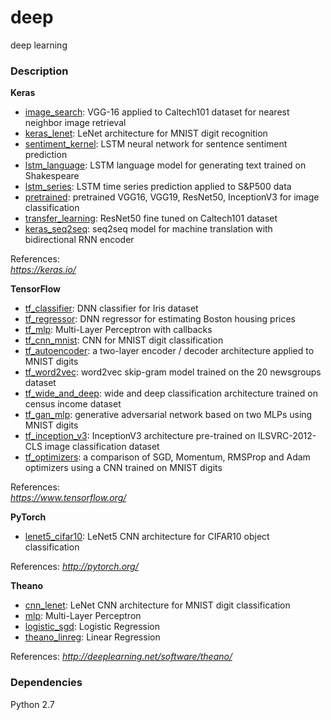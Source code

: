 # deep
deep learning

### Description

**Keras**

- [image_search](./keras/image_search.py): VGG-16 applied to Caltech101 dataset for nearest neighbor image retrieval
- [keras_lenet](./keras/keras_lenet.py): LeNet architecture for MNIST digit recognition
- [sentiment_kernel](./keras/sentiment_kernel.py): LSTM neural network for sentence sentiment prediction
- [lstm_language](./keras/keras_lstm_language.py): LSTM language model for generating text trained on Shakespeare
- [lstm_series](./keras/keras_lstm_series.py): LSTM time series prediction applied to S&P500 data
- [pretrained](./keras/keras_pretrained.py): pretrained VGG16, VGG19, ResNet50, InceptionV3 for image classification
- [transfer_learning](./keras/transfer_learning.py): ResNet50 fine tuned on Caltech101 dataset  
- [keras_seq2seq](./keras/keras_seq2seq.py): seq2seq model for machine translation with bidirectional RNN encoder  

References:  
*https://keras.io/*  

**TensorFlow**

- [tf_classifier](./tensorflow/tf_classifier.py): DNN classifier for Iris dataset
- [tf_regressor](./tensorflow/tf_regressor.py): DNN regressor for estimating Boston housing prices
- [tf_mlp](./tensorflow/tf_mlp.py): Multi-Layer Perceptron with callbacks
- [tf_cnn_mnist](./tensorflow/tf_cnn_mnist.py): CNN for MNIST digit classification
- [tf_autoencoder](./tensorflow/tf_autoencoder.py): a two-layer encoder / decoder architecture applied to MNIST digits
- [tf_word2vec](./tensorflow/tf_word2vec.py): word2vec skip-gram model trained on the 20 newsgroups dataset
- [tf_wide_and_deep](./tensorflow/tf_wide_and_deep.py): wide and deep classification architecture trained on census income dataset
- [tf_gan_mlp](./tensorflow/tf_gan_mlp.py): generative adversarial network based on two MLPs using MNIST digits
- [tf_inception_v3](./tensorflow/tf_inception_v3.py): InceptionV3 architecture pre-trained on ILSVRC-2012-CLS image classification dataset
- [tf_optimizers](./tensorflow/tf_optimizers.py): a comparison of SGD, Momentum, RMSProp and Adam optimizers using a CNN trained on MNIST digits


References:  
*https://www.tensorflow.org/*

**PyTorch**
- [lenet5_cifar10](./pytorch/lenet5_cifar10.py): LeNet5 CNN architecture for CIFAR10 object classification   


References:
*http://pytorch.org/*


**Theano**
- [cnn_lenet](./theano/theano_cnn_lenet.py): LeNet CNN architecture for MNIST digit classification
- [mlp](./theano/mlp.py): Multi-Layer Perceptron
- [logistic_sgd](./theano/logistic_sgd.py): Logistic Regression
- [theano_linreg](./theano/theano_linreg.py): Linear Regression


References:
*http://deeplearning.net/software/theano/*


### Dependencies

Python 2.7  

